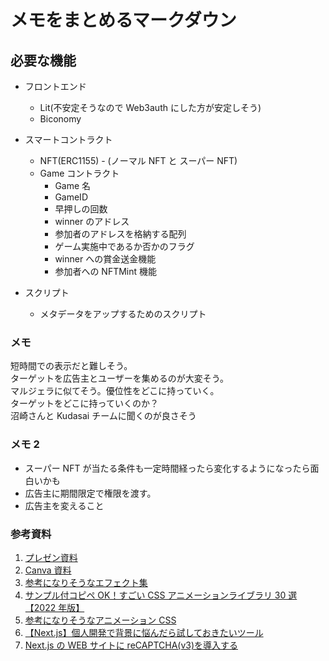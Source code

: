 # メモをまとめるマークダウン

## 必要な機能

- フロントエンド

  - Lit(不安定そうなので Web3auth にした方が安定しそう)
  - Biconomy

- スマートコントラクト

  - NFT(ERC1155) - (ノーマル NFT と スーパー NFT)
  - Game コントラクト
    - Game 名
    - GameID
    - 早押しの回数
    - winner のアドレス
    - 参加者のアドレスを格納する配列
    - ゲーム実施中であるか否かのフラグ
    - winner への賞金送金機能
    - 参加者への NFTMint 機能

- スクリプト
  - メタデータをアップするためのスクリプト

### メモ

短時間での表示だと難しそう。  
ターゲットを広告主とユーザーを集めるのが大変そう。  
マルジェラに似てそう。優位性をどこに持っていく。  
ターゲットをどこに持っていくのか？  
沼崎さんと Kudasai チームに聞くのが良さそう

### メモ 2

- スーパー NFT が当たる条件も一定時間経ったら変化するようになったら面白いかも
- 広告主に期間限定で権限を渡す。
- 広告主を変えること

### 参考資料

1. [プレゼン資料](https://docs.google.com/presentation/d/1Lgr0_aH9DENWWBIPr9TsNFT4-mXaUWQ04ITi_onRJBQ/edit#slide=id.p)
2. [Canva 資料](https://www.canva.com/design/DAFypSIRgJM/HLmWVcJrgiJkWTQ1jXQpBQ/edit?utm_content=DAFypSIRgJM&utm_campaign=designshare&utm_medium=link2&utm_source=sharebutton)
3. [参考になりそうなエフェクト集](https://photoshopvip.net/90427/2)
4. [サンプル付コピペ OK！すごい CSS アニメーションライブラリ 30 選【2022 年版】](https://photoshopvip.net/133747)
5. [参考になりそうなアニメーション CSS](https://deshinon.com/2019/03/04/pop-midashi-title-css/)
6. [【Next.js】個人開発で背景に悩んだら試しておきたいツール](https://zenn.dev/masa5714/articles/1d4796b096223f)
7. [Next.js の WEB サイトに reCAPTCHA(v3)を導入する](https://zenn.dev/angelecho/articles/daeb265bb3bf4b)
